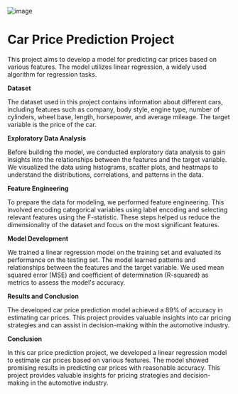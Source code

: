 ![image](https://github.com/anwesapal/predicting-car-price/assets/125749544/eb9351bb-bda8-458e-b97f-2c7048b43358)
# **Car Price Prediction Project** 

This project aims to develop a model for predicting car prices based on various features. The model utilizes linear regression, a widely used algorithm for regression tasks.

**Dataset**

The dataset used in this project contains information about different cars, including features such as company, body style, engine type, number of cylinders, wheel base, length, horsepower, and average mileage. The target variable is the price of the car.

**Exploratory Data Analysis**

Before building the model, we conducted exploratory data analysis to gain insights into the relationships between the features and the target variable. We visualized the data using histograms, scatter plots, and heatmaps to understand the distributions, correlations, and patterns in the data.

**Feature Engineering**

To prepare the data for modeling, we performed feature engineering. This involved encoding categorical variables using label encoding and selecting relevant features using the F-statistic. These steps helped us reduce the dimensionality of the dataset and focus on the most significant features.

**Model Development**

We trained a linear regression model on the training set and evaluated its performance on the testing set. The model learned patterns and relationships between the features and the target variable. We used mean squared error (MSE) and coefficient of determination (R-squared) as metrics to assess the model's accuracy.

**Results and Conclusion**

The developed car price prediction model achieved a 89% of accuracy in estimating car prices. 
This project provides valuable insights into car pricing strategies and can assist in decision-making within the automotive industry.

**Conclusion**

In this car price prediction project, we developed a linear regression model to estimate car prices based on various features. The model showed promising results in predicting car prices with reasonable accuracy. This project provides valuable insights for pricing strategies and decision-making in the automotive industry. 
